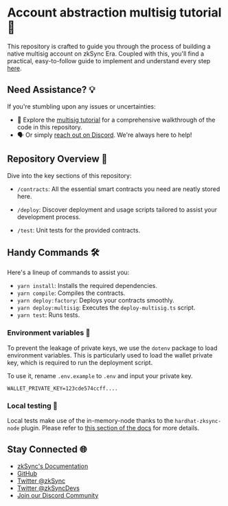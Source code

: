 # Account abstraction multisig tutorial 📖

This repository is crafted to guide you through the process of building a native multisig account on zkSync Era. Coupled with this, you'll find a practical, easy-to-follow guide to implement and understand every step [here](https://docs.zksync.io/build/tutorials/smart-contract-development/account-abstraction/custom-aa-tutorial.html).

## Need Assistance? 💡

If you're stumbling upon any issues or uncertainties:

- 📖 Explore the [multisig tutorial](https://docs.zksync.io/build/tutorials/smart-contract-development/account-abstraction/custom-aa-tutorial.html) for a comprehensive walkthrough of the code in this repository.
- 🗣️ Or simply [reach out on Discord](https://join.zksync.dev/). We're always here to help!

## Repository Overview 📂

Dive into the key sections of this repository:

- `/contracts`: All the essential smart contracts you need are neatly stored here.

- `/deploy`: Discover deployment and usage scripts tailored to assist your development process.

- `/test`: Unit tests for the provided contracts.

## Handy Commands 🛠️

Here's a lineup of commands to assist you:

- `yarn install`: Installs the required dependencies.
- `yarn compile`: Compiles the contracts.
- `yarn deploy:factory`: Deploys your contracts smoothly.
- `yarn deploy:multisig`: Executes the `deploy-multisig.ts` script.
- `yarn test`: Runs tests.

### Environment variables 🌳

To prevent the leakage of private keys, we use the `dotenv` package to load environment variables. This is particularly used to load the wallet private key, which is required to run the deployment script.

To use it, rename `.env.example` to `.env` and input your private key.

```
WALLET_PRIVATE_KEY=123cde574ccff....
```

### Local testing 🧪

Local tests make use of the in-memory-node thanks to the `hardhat-zksync-node` plugin. Please refer to [this section of the docs](https://era.zksync.io/docs/tools/testing/) for more details.

## Stay Connected 🌐

- [zkSync's Documentation](https://era.zksync.io/docs/)
- [GitHub](https://github.com/matter-labs)
- [Twitter @zkSync](https://twitter.com/zksync)
- [Twitter @zkSyncDevs](https://twitter.com/zkSyncDevs)
- [Join our Discord Community](https://join.zksync.dev)
